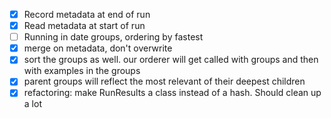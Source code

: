 - [x] Record metadata at end of run
- [x] Read metadata at start of run
- [ ] Running in date groups, ordering by fastest
- [x] merge on metadata, don't overwrite
- [x] sort the groups as well. our orderer will get called with groups and then with examples in the groups
- [x] parent groups will reflect the most relevant of their deepest children
- [x] refactoring: make RunResults a class instead of a hash. Should clean up a lot
